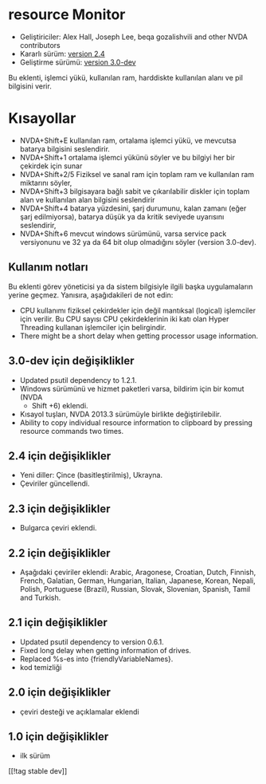 # resource Monitor #

* Geliştiriciler: Alex Hall, Joseph Lee, beqa gozalishvili and other NVDA
  contributors
* Kararlı sürüm: [version 2.4][1]
* Geliştirme sürümü: [version 3.0-dev][2]

Bu eklenti, işlemci yükü, kullanılan ram, harddiskte kullanılan alanı ve pil
bilgisini verir.

# Kısayollar #

* NVDA+Shift+E kullanılan ram, ortalama işlemci yükü, ve mevcutsa batarya
  bilgisini  seslendirir.
* NVDA+Shift+1 ortalama işlemci yükünü söyler ve bu bilgiyi her bir çekirdek
  için sunar
* NVDA+Shift+2/5 Fiziksel ve sanal ram için toplam ram ve kullanılan ram
  miktarını söyler,
* NVDA+Shift+3 bilgisayara bağlı sabit ve çıkarılabilir diskler için toplam
  alan ve kullanılan alan bilgisini seslendirir
* NVDA+Shift+4 batarya yüzdesini, şarj durumunu, kalan zamanı  (eğer şarj
  edilmiyorsa), batarya düşük ya da kritik seviyede uyarısını seslendirir,
* NVDA+Shift+6 mevcut windows sürümünü, varsa service pack versiyonunu ve 32
  ya da 64 bit olup olmadığını söyler (version 3.0-dev).

## Kullanım notları ##

Bu eklenti görev yöneticisi ya da sistem bilgisiyle ilgili başka
uygulamaların yerine geçmez. Yanısıra, aşağıdakileri de not edin:

* CPU kullanımı fiziksel çekirdekler için değil mantıksal (logical)
  işlemciler için verilir. Bu CPU sayısı CPU çekirdeklerinin iki katı olan
  Hyper Threading kullanan işlemciler için belirgindir.
* There might be a short delay when getting processor usage information.

## 3.0-dev için değişiklikler ##

* Updated psutil dependency to 1.2.1.
* Windows sürümünü ve hizmet paketleri varsa, bildirim için bir komut (NVDA
  + Shift +6) eklendi.
* Kısayol tuşları, NVDA 2013.3 sürümüyle birlikte değiştirilebilir.
* Ability to copy individual resource information to clipboard by pressing
  resource commands two times.

## 2.4 için değişiklikler ##

* Yeni diller: Çince (basitleştirilmiş), Ukrayna.
* Çeviriler güncellendi.

## 2.3 için değişiklikler ##

* Bulgarca çeviri eklendi.

## 2.2 için değişiklikler ##

* Aşağıdaki çeviriler eklendi: Arabic, Aragonese, Croatian, Dutch, Finnish,
  French, Galatian, German, Hungarian, Italian, Japanese, Korean, Nepali,
  Polish, Portuguese (Brazil), Russian, Slovak, Slovenian, Spanish, Tamil
  and Turkish.

## 2.1 için değişiklikler ##

* Updated psutil dependency to version 0.6.1.
* Fixed long delay when getting information of drives.
* Replaced %s-es into {friendlyVariableNames}.
* kod temizliği

## 2.0 için değişiklikler ##

* çeviri desteği ve açıklamalar eklendi

## 1.0 için değişiklikler ##

* ilk sürüm

[[!tag stable dev]]

[1]: http://addons.nvda-project.org/files/get.php?file=rm

[2]: http://addons.nvda-project.org/files/get.php?file=rm-dev
